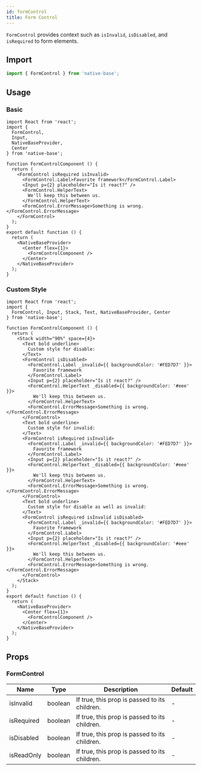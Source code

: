 ```yaml
---
id: formControl
title: Form Control
---
```


`FormControl` provides context such as `isInvalid`, `isDisabled`, and `isRequired` to form elements.

## Import

```jsx
import { FormControl } from 'native-base';
```

## Usage

### Basic

```SnackPlayer name=FormControl%20Example
import React from 'react';
import {
  FormControl,
  Input,
  NativeBaseProvider,
  Center
} from 'native-base';

function FormControlComponent () {
  return (
    <FormControl isRequired isInvalid>
      <FormControl.Label>Favorite framework</FormControl.Label>
      <Input p={2} placeholder="Is it react?" />
      <FormControl.HelperText>
        We'll keep this between us.
      </FormControl.HelperText>
      <FormControl.ErrorMessage>Something is wrong.</FormControl.ErrorMessage>
    </FormControl>
  );
}
export default function () {
  return (
    <NativeBaseProvider>
      <Center flex={1}>
        <FormControlComponent />
      </Center>
    </NativeBaseProvider>
  );
}
```

### Custom Style

```SnackPlayer name=FormControl%20Example(CustomStyle)
import React from 'react';
import {
  FormControl, Input, Stack, Text, NativeBaseProvider, Center
} from 'native-base';

function FormControlComponent () {
  return (
    <Stack width="90%" space={4}>
      <Text bold underline>
        Custom style for disable:
      </Text>
      <FormControl isDisabled>
        <FormControl.Label _invalid={{ backgroundColor: '#FED7D7' }}>
          Favorite framework
        </FormControl.Label>
        <Input p={2} placeholder="Is it react?" />
        <FormControl.HelperText _disabled={{ backgroundColor: '#eee' }}>
          We'll keep this between us.
        </FormControl.HelperText>
        <FormControl.ErrorMessage>Something is wrong.</FormControl.ErrorMessage>
      </FormControl>
      <Text bold underline>
        Custom style for invalid:
      </Text>
      <FormControl isRequired isInvalid>
        <FormControl.Label _invalid={{ backgroundColor: '#FED7D7' }}>
          Favorite framework
        </FormControl.Label>
        <Input p={2} placeholder="Is it react?" />
        <FormControl.HelperText _disabled={{ backgroundColor: '#eee' }}>
          We'll keep this between us.
        </FormControl.HelperText>
        <FormControl.ErrorMessage>Something is wrong.</FormControl.ErrorMessage>
      </FormControl>
      <Text bold underline>
        Custom style for disable as well as invalid:
      </Text>
      <FormControl isRequired isInvalid isDisabled>
        <FormControl.Label _invalid={{ backgroundColor: '#FED7D7' }}>
          Favorite framework
        </FormControl.Label>
        <Input p={2} placeholder="Is it react?" />
        <FormControl.HelperText _disabled={{ backgroundColor: '#eee' }}>
          We'll keep this between us.
        </FormControl.HelperText>
        <FormControl.ErrorMessage>Something is wrong.</FormControl.ErrorMessage>
      </FormControl>
    </Stack>
  );
}
export default function () {
  return (
    <NativeBaseProvider>
      <Center flex={1}>
        <FormControlComponent />
      </Center>
    </NativeBaseProvider>
  );
}
```

## Props

### FormControl

| Name       | Type    | Description                                   | Default |
| ---------- | ------- | --------------------------------------------- | ------- |
| isInvalid  | boolean | If true, this prop is passed to its children. | -       |
| isRequired | boolean | If true, this prop is passed to its children. | -       |
| isDisabled | boolean | If true, this prop is passed to its children. | -       |
| isReadOnly | boolean | If true, this prop is passed to its children. | -       |
